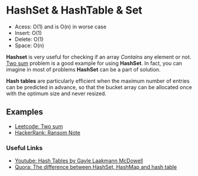 # HashSet & HashTable & Set
- Acess: O(1) and is O(n) in worse case
- Insert: O(1) 
- Delete: O(1)
- Space: O(n)

**Hashset** is very useful for checking if an array _Contains_ any element or not. [Two sum](https://leetcode.com/problems/two-sum/description/) problem is a good example for using **HashSet**. In fact, you can imagine in most of problems **HashSet** can be a part of solution. 

**Hash tables** are particularly efficient when the maximum number of entries can be predicted in advance, so that the bucket array can be allocated once with the optimum size and never resized.

## Examples
- [Leetcode: Two sum](https://leetcode.com/problems/two-sum/description/)
- [HackerRank: Ransom Note](https://www.hackerrank.com/challenges/ctci-ransom-note/problem)

### Useful Links
- [Youtube: Hash Tables by Gayle Laakmann McDowell](https://www.youtube.com/watch?v=shs0KM3wKv8)
- [Quora: The difference between HashSet, HashMap and hash table](https://www.quora.com/What-is-the-difference-between-HashSet-HashMap-and-hash-table-How-do-they-behave-in-a-multi-threaded-environment)